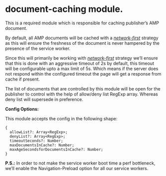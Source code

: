 # document-caching module.

This is a required module which is responsible for caching publisher’s AMP document.

By default, all AMP documents will be cached with a _[network-first](https://developers.google.com/web/tools/workbox/modules/workbox-strategies#network_first_network_falling_back_to_cache)_ strategy as this will ensure the freshness of the document is never hampered by the presence of the service worker.

Since this will primarily be working with _[network-first](https://developers.google.com/web/tools/workbox/modules/workbox-strategies#network_first_network_falling_back_to_cache)_ strategy we’ll ensure that this is done with an aggressive timeout of 2s by default, this timeout will be configurable upto a max limit of 5s. Which means if the server does not respond within the configured timeout the page will get a response from cache if present.

The list of documents that are controlled by this module will be open for the publisher to control with the help of allow/deny list RegExp array. Whereas deny list will supersede in preference.

**Config Options:**

This module accepts the config in the following shape:
```
{
  allowList?: Array<RegExp>;
  denyList?: Array<RegExp>;
  timeoutSeconds?: Number;
  maxDocumentsInCache?: Number;
  maxAgeSecondsforDocumentsInCache?: Number;
}
```
**P.S.:** In order to not make the service worker boot time a perf bottleneck, we’ll enable the Navigation-Preload option for all our service workers.
